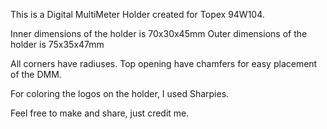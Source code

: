 This is a Digital MultiMeter Holder created for Topex 94W104.

Inner dimensions of the holder is 70x30x45mm
Outer dimensions of the holder is 75x35x47mm

All corners have radiuses.
Top opening have chamfers for easy placement of the DMM.

For coloring the logos on the holder, I used Sharpies.

Feel free to make and share, just credit me.
